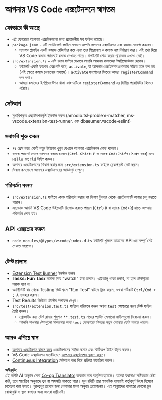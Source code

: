 <!--
CO_OP_TRANSLATOR_METADATA:
{
  "original_hash": "62b2632720dd39ef391d6b60b9b4bfb8",
  "translation_date": "2025-05-09T05:31:13+00:00",
  "source_file": "code/09.UpdateSamples/Aug/vscode/phiext/vsc-extension-quickstart.md",
  "language_code": "bn"
}
-->
# আপনার VS Code এক্সটেনশনে স্বাগতম

## ফোল্ডারে কী আছে

* এই ফোল্ডারে আপনার এক্সটেনশনের জন্য প্রয়োজনীয় সব ফাইল রয়েছে।
* `package.json` - এটি ম্যানিফেস্ট ফাইল যেখানে আপনি আপনার এক্সটেনশন এবং কমান্ড ঘোষণা করবেন।
  * স্যাম্পল প্লাগইন একটি কমান্ড রেজিস্টার করে এবং তার শিরোনাম ও কমান্ড নাম নির্ধারণ করে। এই তথ্য দিয়ে VS Code কমান্ড প্যালেটে কমান্ড দেখাতে পারে। প্লাগইনটি লোড করার প্রয়োজন এখনও নেই।
* `src/extension.ts` - এটি প্রধান ফাইল যেখানে আপনি আপনার কমান্ডের ইমপ্লিমেন্টেশন দেবেন।
  * ফাইলটি একটি ফাংশন এক্সপোর্ট করে, `activate`, যা আপনার এক্সটেনশন প্রথমবার সক্রিয় হলে কল হয় (এই ক্ষেত্রে কমান্ড চালানোর মাধ্যমে)। `activate` ফাংশনের ভিতরে আমরা `registerCommand` কল করি।
  * আমরা কমান্ডের ইমপ্লিমেন্টেশন থাকা ফাংশনটিকে `registerCommand` এর দ্বিতীয় প্যারামিটার হিসেবে পাঠাই।

## সেটআপ

* সুপারিশকৃত এক্সটেনশনগুলি ইনস্টল করুন (amodio.tsl-problem-matcher, ms-vscode.extension-test-runner, এবং dbaeumer.vscode-eslint)

## সরাসরি শুরু করুন

* `F5` প্রেস করে একটি নতুন উইন্ডো খুলুন যেখানে আপনার এক্সটেনশন লোড থাকবে।
* কমান্ড প্যালেট থেকে আপনার কমান্ড চালান (`Ctrl+Shift+P` বা ম্যাকে `Cmd+Shift+P` প্রেস করে) এবং `Hello World` টাইপ করুন।
* আপনার এক্সটেনশনের ডিবাগ করার জন্য `src/extension.ts` ফাইলে ব্রেকপয়েন্ট সেট করুন।
* ডিবাগ কনসোলে আপনার এক্সটেনশনের আউটপুট দেখুন।

## পরিবর্তন করুন

* `src/extension.ts` ফাইলে কোড পরিবর্তন করার পর ডিবাগ টুলবার থেকে এক্সটেনশনটি আবার চালু করতে পারেন।
* এছাড়াও আপনি VS Code উইন্ডোটি রিলোড করতে পারেন (`Ctrl+R` বা ম্যাকে `Cmd+R`) যাতে আপনার পরিবর্তন লোড হয়।

## API এক্সপ্লোর করুন

* `node_modules/@types/vscode/index.d.ts` ফাইলটি খুললে আমাদের API এর সম্পূর্ণ সেট দেখতে পারবেন।

## টেস্ট চালান

* [Extension Test Runner](https://marketplace.visualstudio.com/items?itemName=ms-vscode.extension-test-runner) ইনস্টল করুন
* **Tasks: Run Task** কমান্ড দিয়ে "watch" টাস্ক চালান। এটি চালু থাকা জরুরি, না হলে টেস্টগুলো সনাক্ত হবে না।
* অ্যাক্টিভিটি বার থেকে Testing ভিউ খুলে "Run Test" বাটনে ক্লিক করুন, অথবা শর্টকাট `Ctrl/Cmd + ; A` ব্যবহার করুন।
* Test Results ভিউতে টেস্টের ফলাফল দেখুন।
* `src/test/extension.test.ts` ফাইলে পরিবর্তন করুন অথবা `test` ফোল্ডারে নতুন টেস্ট ফাইল তৈরি করুন।
  * প্রোভাইড করা টেস্ট রানার শুধুমাত্র `**.test.ts` নামের প্যাটার্ন মেলানো ফাইলগুলো বিবেচনা করবে।
  * আপনি আপনার টেস্টগুলো সাজানোর জন্য `test` ফোল্ডারের ভিতরে নতুন ফোল্ডার তৈরি করতে পারেন।

## আরও এগিয়ে যান

* [আপনার এক্সটেনশন বান্ডল করে](https://code.visualstudio.com/api/working-with-extensions/bundling-extension) এক্সটেনশনের সাইজ কমান এবং স্টার্টআপ টাইম উন্নত করুন।
* VS Code এক্সটেনশন মার্কেটপ্লেসে [আপনার এক্সটেনশন প্রকাশ করুন](https://code.visualstudio.com/api/working-with-extensions/publishing-extension)।
* [Continuous Integration](https://code.visualstudio.com/api/working-with-extensions/continuous-integration) সেটআপ করে বিল্ড প্রক্রিয়া স্বয়ংক্রিয় করুন।

**অস্বীকৃতি**:  
এই নথিটি AI অনুবাদ সেবা [Co-op Translator](https://github.com/Azure/co-op-translator) ব্যবহার করে অনূদিত হয়েছে। আমরা যথাসাধ্য সঠিকতার চেষ্টা করি, তবে স্বয়ংক্রিয় অনুবাদে ভুল বা অসঙ্গতি থাকতে পারে। মূল নথিটি তার স্বাভাবিক ভাষায়ই কর্তৃত্বপূর্ণ উৎস হিসেবে বিবেচনা করা উচিত। গুরুত্বপূর্ণ তথ্যের জন্য পেশাদার মানব অনুবাদ প্রয়োজনীয়। এই অনুবাদের ব্যবহারে কোনো ভুল বোঝাবুঝি বা ভুল ব্যাখ্যার জন্য আমরা দায়ী নই।